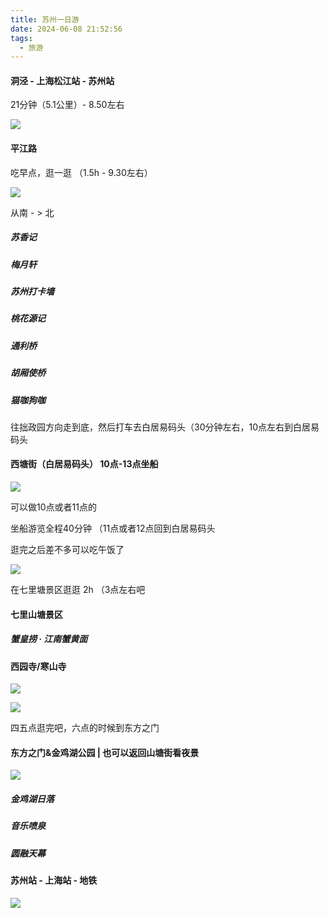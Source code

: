 ```yaml
---
title: 苏州一日游
date: 2024-06-08 21:52:56
tags:
  - 旅游
---
```


#### 洞泾  - 上海松江站 - 苏州站

21分钟（5.1公里）-   8.50左右

![](https://s3.bmp.ovh/imgs/2024/06/08/32faa5d56b5ec6fc.png)



#### 平江路  

吃早点，逛一逛   （1.5h  -  9.30左右）

![](https://s3.bmp.ovh/imgs/2024/06/08/546339c0896af6e9.png)

从南 - > 北
##### 苏香记
##### 梅月轩
##### 苏州打卡墙
##### 桃花源记
##### 通利桥
##### 胡厢使桥
##### 猫咖狗咖


往拙政园方向走到底，然后打车去白居易码头（30分钟左右，10点左右到白居易码头

#### 西塘街（白居易码头） 10点-13点坐船

![](https://s3.bmp.ovh/imgs/2024/06/08/32fb186cb2be6d5e.png)


可以做10点或者11点的

坐船游览全程40分钟      （11点或者12点回到白居易码头

逛完之后差不多可以吃午饭了

![](https://s3.bmp.ovh/imgs/2024/06/08/7becaa2d245003bb.png)

在七里塘景区逛逛 2h  （3点左右吧
#### 七里山塘景区

##### 蟹皇捞 · 江南蟹黄面

#### 西园寺/寒山寺

![](https://s3.bmp.ovh/imgs/2024/06/08/40f581ab1a9ac9cd.png)



![](https://s3.bmp.ovh/imgs/2024/06/08/e7104c367e585c98.png)


四五点逛完吧，六点的时候到东方之门

#### 东方之门&金鸡湖公园     |  也可以返回山塘街看夜景

![](https://s3.bmp.ovh/imgs/2024/06/08/1f38b44b8b336959.png)


##### 金鸡湖日落
##### 音乐喷泉
##### 圆融天幕


#### 苏州站 - 上海站 - 地铁


![](https://s3.bmp.ovh/imgs/2024/06/08/5a142ab3bb5bc75a.png)






